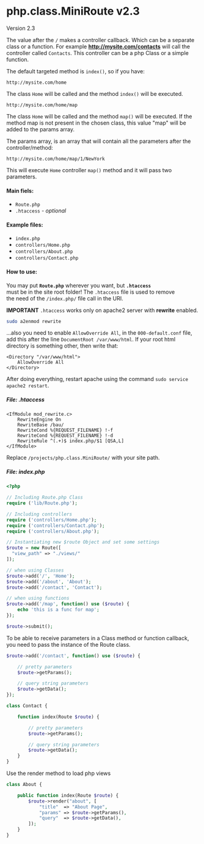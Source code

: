 # php.class.MiniRoute v2.3

Version 2.3

The value after the `/` makes a controller callback. Which can be a separate class or a function. For
example **http://mysite.com/contacts** will call the controller called `Contacts`. This controller can be a php Class or a simple function. 


The default targeted method is `index()`, so if you have:
```
http://mysite.com/home
```
The class `Home` will be called and the method `index()` will be executed.

```
http://mysite.com/home/map
```

The class `Home` will be called and the method `map()` will be executed. If the method map is not present in the chosen class, this value "map" will be added to the params array.  

The params array, is an array that will contain all the parameters after the controller/method:

```
http://mysite.com/home/map/1/NewYork
```
This will execute `Home` controller `map()` method and it will pass two parameters.

#### Main fiels:

- `Route.php`
- `.htaccess` - *optional*

#### Example files:

- `index.php`
- `controllers/Home.php`
- `controllers/About.php`
- `controllers/Contact.php`

#### How to use:

You may put **`Route.php`** wherever you want, but **`.htaccess`**  
must be in the site root folder! The `.htaccess` file is used to remove   
the need of the `/index.php/` file call in the URI.

**IMPORTANT** `.htaccess` works only on apache2 server with **rewrite** enabled.
```sh
sudo a2enmod rewrite
```
...also you need to enable `AllowOverride All`, in the `000-default.conf` file, add this after the line `DocumentRoot /var/www/html`. If your root html directory is something other, then write that:
```
<Directory "/var/www/html">
	AllowOverride All
</Directory>
```

After doing everything, restart apache using the command `sudo service apache2 restart`.

##### File: .htaccess
```
<IfModule mod_rewrite.c>
	RewriteEngine On
	RewriteBase /bau/
	RewriteCond %{REQUEST_FILENAME} !-f
	RewriteCond %{REQUEST_FILENAME} !-d
	RewriteRule ^(.+)$ index.php/$1 [QSA,L]
</IfModule>
```

Replace `/projects/php.class.MiniRoute/` with your site path.

##### File: index.php
```php
<?php

// Including Route.php Class
require ('lib/Route.php');

// Including controllers
require ('controllers/Home.php');
require ('controllers/Contact.php');
require ('controllers/About.php');

// Instantiating new $route Object and set some settings
$route = new Route([
  "view_path" => "./views/"
]);

// when using Classes
$route->add('/', 'Home');
$route->add('/about', 'About');
$route->add('/contact', 'Contact');

// when using functions
$route->add('/map', function() use ($route) {
    echo 'this is a func for map';
});

$route->submit();
```

To be able to receive parameters in a Class method or function callback,  
you need to pass the instance of the Route class.

```php
$route->add('/contact', function() use ($route) {

	// pretty parameters
    $route->getParams();

    // query string parameters
    $route->getData();
});
```

```php
class Contact {

    function index(Route $route) {

		// pretty parameters
        $route->getParams();

        // query string parameters
        $route->getData();
    }
}
```

Use the render method to load php views
```php
class About {

    public function index(Route $route) {
        $route->render("about", [
            "title"  => "About Page",
            "params" => $route->getParams(),
            "query"  => $route->getData(),
        ]);
    }
}
```
